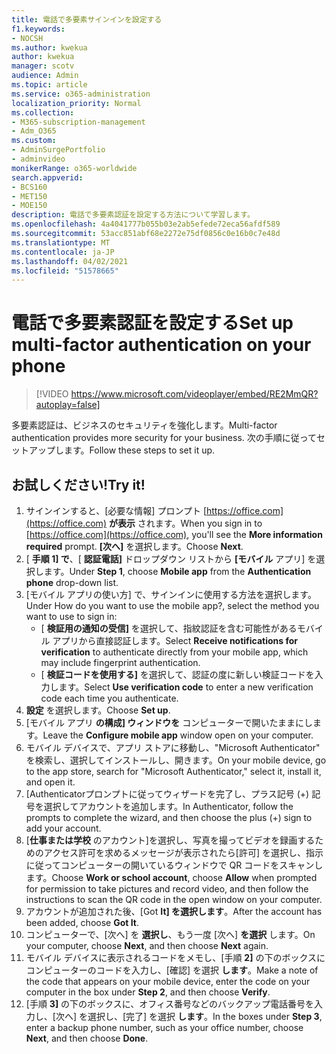 ```yaml
---
title: 電話で多要素サインインを設定する
f1.keywords:
- NOCSH
ms.author: kwekua
author: kwekua
manager: scotv
audience: Admin
ms.topic: article
ms.service: o365-administration
localization_priority: Normal
ms.collection:
- M365-subscription-management
- Adm_O365
ms.custom:
- AdminSurgePortfolio
- adminvideo
monikerRange: o365-worldwide
search.appverid:
- BCS160
- MET150
- MOE150
description: 電話で多要素認証を設定する方法について学習します。
ms.openlocfilehash: 4a4041777b055b03e2ab5efede72eca56afdf589
ms.sourcegitcommit: 53acc851abf68e2272e75df0856c0e16b0c7e48d
ms.translationtype: MT
ms.contentlocale: ja-JP
ms.lasthandoff: 04/02/2021
ms.locfileid: "51578665"
---
```

# <a name="set-up-multi-factor-authentication-on-your-phone"></a><span data-ttu-id="e462b-103">電話で多要素認証を設定する</span><span class="sxs-lookup"><span data-stu-id="e462b-103">Set up multi-factor authentication on your phone</span></span>

> [!VIDEO https://www.microsoft.com/videoplayer/embed/RE2MmQR?autoplay=false]

<span data-ttu-id="e462b-104">多要素認証は、ビジネスのセキュリティを強化します。</span><span class="sxs-lookup"><span data-stu-id="e462b-104">Multi-factor authentication provides more security for your business.</span></span> <span data-ttu-id="e462b-105">次の手順に従ってセットアップします。</span><span class="sxs-lookup"><span data-stu-id="e462b-105">Follow these steps to set it up.</span></span>

## <a name="try-it"></a><span data-ttu-id="e462b-106">お試しください!</span><span class="sxs-lookup"><span data-stu-id="e462b-106">Try it!</span></span>

1. <span data-ttu-id="e462b-107">サインインすると、[必要な情報] プロンプト [https://office.com](https://office.com) **が表示** されます。</span><span class="sxs-lookup"><span data-stu-id="e462b-107">When you sign in to [https://office.com](https://office.com), you'll see the **More information required** prompt.</span></span> <span data-ttu-id="e462b-108">**[次へ]** を選択します。</span><span class="sxs-lookup"><span data-stu-id="e462b-108">Choose **Next**.</span></span>
1. <span data-ttu-id="e462b-109">[ **手順 1] で**、[ **認証電話]** ドロップダウン リストから **[モバイル** アプリ] を選択します。</span><span class="sxs-lookup"><span data-stu-id="e462b-109">Under **Step 1**, choose **Mobile app** from the **Authentication phone** drop-down list.</span></span>
1. <span data-ttu-id="e462b-110">[モバイル アプリの使い方] で、サインインに使用する方法を選択します。</span><span class="sxs-lookup"><span data-stu-id="e462b-110">Under How do you want to use the mobile app?, select the method you want to use to sign in:</span></span>
    - <span data-ttu-id="e462b-111">[ **検証用の通知の受信]** を選択して、指紋認証を含む可能性があるモバイル アプリから直接認証します。</span><span class="sxs-lookup"><span data-stu-id="e462b-111">Select **Receive notifications for verification** to authenticate directly from your mobile app, which may include fingerprint authentication.</span></span>
    - <span data-ttu-id="e462b-112">[ **検証コードを使用する]** を選択して、認証の度に新しい検証コードを入力します。</span><span class="sxs-lookup"><span data-stu-id="e462b-112">Select **Use verification code** to enter a new verification code each time you authenticate.</span></span>
1. <span data-ttu-id="e462b-113">**設定** を選択します。</span><span class="sxs-lookup"><span data-stu-id="e462b-113">Choose **Set up**.</span></span>
1. <span data-ttu-id="e462b-114">[モバイル アプリ **の構成] ウィンドウを** コンピューターで開いたままにします。</span><span class="sxs-lookup"><span data-stu-id="e462b-114">Leave the **Configure mobile app** window open on your computer.</span></span>
1. <span data-ttu-id="e462b-115">モバイル デバイスで、アプリ ストアに移動し、"Microsoft Authenticator" を検索し、選択してインストールし、開きます。</span><span class="sxs-lookup"><span data-stu-id="e462b-115">On your mobile device, go to the app store, search for "Microsoft Authenticator," select it, install it, and open it.</span></span>
1. <span data-ttu-id="e462b-116">[Authenticatorプロンプトに従ってウィザードを完了し、プラス記号 (+) 記号を選択してアカウントを追加します。</span><span class="sxs-lookup"><span data-stu-id="e462b-116">In Authenticator, follow the prompts to complete the wizard, and then choose the plus (+) sign to add your account.</span></span>
1. <span data-ttu-id="e462b-117">[**仕事または学校** のアカウント]を選択し、写真を撮ってビデオを録画するためのアクセス許可を求めるメッセージが表示されたら[許可] を選択し、指示に従ってコンピューターの開いているウィンドウで QR コードをスキャンします。</span><span class="sxs-lookup"><span data-stu-id="e462b-117">Choose **Work or school account**, choose **Allow** when prompted for permission to take pictures and record video, and then follow the instructions to scan the QR code in the open window on your computer.</span></span>
1. <span data-ttu-id="e462b-118">アカウントが追加された後、[Got **It] を選択します**。</span><span class="sxs-lookup"><span data-stu-id="e462b-118">After the account has been added, choose **Got It**.</span></span>
1. <span data-ttu-id="e462b-119">コンピューターで、[次へ] を **選択し**、もう一度 [次へ] **を選択** します。</span><span class="sxs-lookup"><span data-stu-id="e462b-119">On your computer, choose **Next**, and then choose **Next** again.</span></span>
1. <span data-ttu-id="e462b-120">モバイル デバイスに表示されるコードをメモし、[手順 **2]** の下のボックスにコンピューターのコードを入力し、[確認] を選択 **します**。</span><span class="sxs-lookup"><span data-stu-id="e462b-120">Make a note of the code that appears on your mobile device, enter the code on your computer in the box under **Step 2**, and then choose **Verify**.</span></span>
1. <span data-ttu-id="e462b-121">[手順 **3]** の下のボックスに、オフィス番号などのバックアップ電話番号を入力し、[次へ] を選択し、[完了] を選択 **します**。</span><span class="sxs-lookup"><span data-stu-id="e462b-121">In the boxes under **Step 3**, enter a backup phone number, such as your office number, choose **Next**, and then choose **Done**.</span></span>